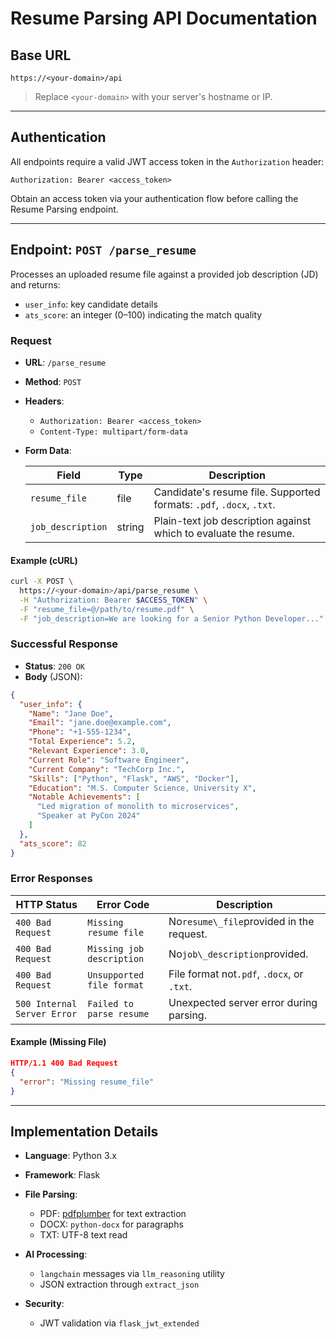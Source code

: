 # Resume Parsing API Documentation


## Base URL

```
https://<your-domain>/api
```

> Replace `<your-domain>` with your server's hostname or IP.

---

## Authentication

All endpoints require a valid JWT access token in the `Authorization` header:

```
Authorization: Bearer <access_token>
```

Obtain an access token via your authentication flow before calling the Resume Parsing endpoint.

---

## Endpoint: `POST /parse_resume`

Processes an uploaded resume file against a provided job description (JD) and returns:

* `user_info`: key candidate details
* `ats_score`: an integer (0–100) indicating the match quality

### Request

* **URL**: `/parse_resume`

* **Method**: `POST`

* **Headers**:

  * `Authorization: Bearer <access_token>`
  * `Content-Type: multipart/form-data`

* **Form Data**:

  | Field             | Type   | Description                                                          |
  | ----------------- | ------ | -------------------------------------------------------------------- |
  | `resume_file`     | file   | Candidate's resume file. Supported formats: `.pdf`, `.docx`, `.txt`. |
  | `job_description` | string | Plain-text job description against which to evaluate the resume.     |

#### Example (cURL)

```bash
curl -X POST \
  https://<your-domain>/api/parse_resume \
  -H "Authorization: Bearer $ACCESS_TOKEN" \
  -F "resume_file=@/path/to/resume.pdf" \
  -F "job_description=We are looking for a Senior Python Developer..."
```

### Successful Response

* **Status**: `200 OK`
* **Body** (JSON):

```json
{
  "user_info": {
    "Name": "Jane Doe",
    "Email": "jane.doe@example.com",
    "Phone": "+1-555-1234",
    "Total Experience": 5.2,
    "Relevant Experience": 3.0,
    "Current Role": "Software Engineer",
    "Current Company": "TechCorp Inc.",
    "Skills": ["Python", "Flask", "AWS", "Docker"],
    "Education": "M.S. Computer Science, University X",
    "Notable Achievements": [
      "Led migration of monolith to microservices",
      "Speaker at PyCon 2024"
    ]
  },
  "ats_score": 82
}
```

### Error Responses

| HTTP Status | Error Code | Description                                     |
|-------------|------------|-------------------------------------------------|
|`400 Bad Request`|`Missing resume file`       | No`resume\_file`provided in the request.     |
|`400 Bad Request`|`Missing job description`   | No`job\_description`provided.                |
|`400 Bad Request`|`Unsupported file format`   | File format not`.pdf`, `.docx`, or `.txt`.  | 
| `500 Internal Server Error`|`Failed to parse resume` | Unexpected server error during parsing.       |

#### Example (Missing File)

```json
HTTP/1.1 400 Bad Request
{
  "error": "Missing resume_file"
}
```

---

## Implementation Details

* **Language**: Python 3.x
* **Framework**: Flask
* **File Parsing**:

  * PDF: [pdfplumber]() for text extraction
  * DOCX: `python-docx` for paragraphs
  * TXT: UTF-8 text read
* **AI Processing**:

  * `langchain` messages via `llm_reasoning` utility
  * JSON extraction through `extract_json`
* **Security**:

  * JWT validation via `flask_jwt_extended`
